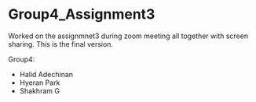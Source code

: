 # Group4_Assignment3

Worked on the assignmnet3 during zoom meeting all together with screen sharing.
This is the final version.

Group4:
- Halid Adechinan
- Hyeran Park
- Shakhram G
